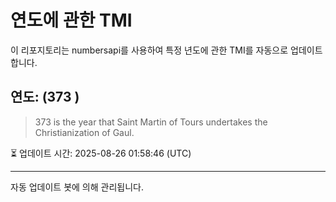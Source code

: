 
# 연도에 관한 TMI

이 리포지토리는 numbersapi를 사용하여 특정 년도에 관한 TMI를 자동으로 업데이트합니다.

## 연도: (373 )
> 373 is the year that Saint Martin of Tours undertakes the Christianization of Gaul.

⏳ 업데이트 시간: 2025-08-26 01:58:46 (UTC)

---
자동 업데이트 봇에 의해 관리됩니다.
